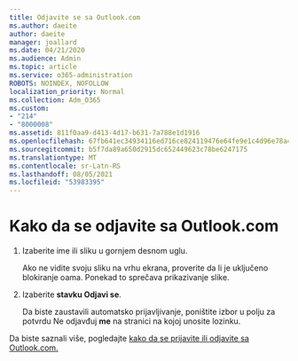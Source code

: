 ```yaml
---
title: Odjavite se sa Outlook.com
ms.author: daeite
author: daeite
manager: joallard
ms.date: 04/21/2020
ms.audience: Admin
ms.topic: article
ms.service: o365-administration
ROBOTS: NOINDEX, NOFOLLOW
localization_priority: Normal
ms.collection: Adm_O365
ms.custom:
- "214"
- "8000008"
ms.assetid: 811f0aa9-d413-4d17-b631-7a788e1d1916
ms.openlocfilehash: 67fb641ec34934116ed716ce824119476e64fe9e1c4d96e78a4d022f799763e5
ms.sourcegitcommit: b5f7da89a650d2915dc652449623c78be6247175
ms.translationtype: MT
ms.contentlocale: sr-Latn-RS
ms.lasthandoff: 08/05/2021
ms.locfileid: "53983395"
---
```

# <a name="how-to-sign-out-of-outlookcom"></a>Kako da se odjavite sa Outlook.com

1. Izaberite ime ili sliku u gornjem desnom uglu.

    Ako ne vidite svoju sliku na vrhu ekrana, proverite da li je uključeno blokiranje oama. Ponekad to sprečava prikazivanje slike.

2. Izaberite **stavku Odjavi se**.

    Da biste zaustavili automatsko prijavljivanje, poništite izbor u polju za potvrdu Ne odjavđuj **me** na stranici na kojoj unosite lozinku.

Da biste saznali više, pogledajte [kako da se prijavite ili odjavite sa Outlook.com.](https://support.office.com/article/e08eb8ac-ac27-49f4-a400-a47311e1ee7e?wt.mc_id=Office_Outlook_com_Alchemy)
  